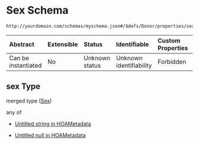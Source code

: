 # Sex Schema

```txt
http://yourdomain.com/schemas/myschema.json#/$defs/Donor/properties/sex
```

| Abstract            | Extensible | Status         | Identifiable            | Custom Properties | Additional Properties | Access Restrictions | Defined In                                                                   |
| :------------------ | :--------- | :------------- | :---------------------- | :---------------- | :-------------------- | :------------------ | :--------------------------------------------------------------------------- |
| Can be instantiated | No         | Unknown status | Unknown identifiability | Forbidden         | Allowed               | none                | [metadata-schema.json\*](../out/metadata-schema.json "open original schema") |

## sex Type

merged type ([Sex](metadata-schema-defs-donor-properties-sex.md))

any of

- [Untitled string in HOAMetadata](metadata-schema-defs-donor-properties-sex-anyof-0.md "check type definition")

- [Untitled null in HOAMetadata](metadata-schema-defs-donor-properties-sex-anyof-1.md "check type definition")
